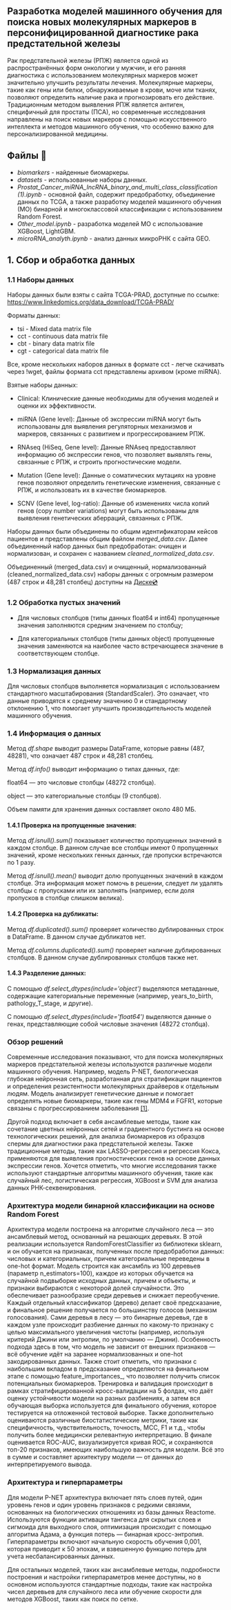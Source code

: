 ## Разработка моделей машинного обучения для поиска новых молекулярных маркеров в персонифицированной диагностике рака предстательной железы

Рак предстательной железы (РПЖ) является одной из распространённых форм онкологии у мужчин, и его ранняя диагностика с использованием молекулярных маркеров может значительно улучшить результаты лечения. Молекулярные маркеры, такие как гены или белки, обнаруживаемые в крови, моче или тканях, позволяют определить наличие рака и прогнозировать его действие. Традиционным методом выявления РПЖ является антиген, специфичный для простаты (ПСА), но современные исследования направлены на поиск новых маркеров с помощью искусственного интеллекта и методов машинного обучения, что особенно важно для персонализированной медицины.
## Файлы 📁
* *biomarkers* - найденные биомаркеры.
* *datasets* - использованные наборы данных.
* *Prostat_Cancer_miRNA_IncRNA_binary_and_multi_class_classification (1).ipynb* - основной файл, содержит предобработку, объединение данных по TCGA, а также разработку моделей машинного обучения (МО) бинарной и многоклассовой классификации с использованием Random Forest.
* *Other_model.ipynb* - разработка моделей МО с использование XGBoost, LightGBM.
* *microRNA_analyth.ipynb* - анализ данных микроРНК с сайта GEO.
  
## 1. Сбор и обработка данных

### 1.1 Наборы данных
Наборы данных были взяты с сайта TCGA-PRAD, доступные по ссылке: https://www.linkedomics.org/data_download/TCGA-PRAD/

Форматы данных:

- tsi - Mixed data matrix file
- cct - continuous data matrix file
- cbt - binary data matrix file
- cgt - categorical data matrix file

Все, кроме нескольких наборов данных в формате cct - легче скачивать через !wget, файлы формата cct представлены архивом (кроме miRNA).

Взятые наборы данных:

- Clinical: Клинические данные необходимы для обучения моделей и оценки их эффективности.

- miRNA (Gene level): Данные об экспрессии miRNA могут быть использованы для выявления регуляторных механизмов и маркеров, связанных с развитием и прогрессированием РПЖ.

- RNAseq (HiSeq, Gene level): Данные RNAseq предоставляют информацию об экспрессии генов, что позволяет выявлять гены, связанные с РПЖ, и строить прогностические модели.

- Mutation (Gene level): Данные о соматических мутациях на уровне генов позволяют определить генетические изменения, связанные с РПЖ, и использовать их в качестве биомаркеров.

- SCNV (Gene level, log-ratio): Данные об изменениях числа копий генов (copy number variations) могут быть использованы для выявления генетических аберраций, связанных с РПЖ.

Наборы данных были объединены по общим идентификаторам кейсов пациентов и представлены общим файлом *merged_data.csv*. Далее объединенный набор данных был предобработан: очищен и нормализован, и сохранен с названием *cleaned_normalized_data.csv*.

Объединенный (merged_data.csv) и очищенный, нормализованный (cleaned_normalized_data.csv) наборы данных с огромным размером (487 строк и 48,281 столбец) доступны на [Диске💿](https://drive.google.com/drive/folders/1C4-WD6hNB51MdPSeyzHnNX-EoBebiwRw?usp=drive_link)

### 1.2 Обработка пустых значений 
- Для числовых столбцов (типы данных float64 и int64) пропущенные значения заполняются средним значением по столбцу;

- Для категориальных столбцов (типы данных object) пропущенные значения заменяются на наиболее часто встречающееся значение в соответствующем столбце.
  
### 1.3 Нормализация данных 
Для числовых столбцов выполняется нормализация с использованием стандартного масштабирования (StandardScaler). Это означает, что данные приводятся к среднему значению 0 и стандартному отклонению 1, что помогает улучшить производительность моделей машинного обучения.

### 1.4 Информация о данных 

Метод *df.shape* выводит размеры DataFrame, которые равны (487, 48281), что означает 487 строк и 48,281 столбец.

Метод *df.info()* выводит информацию о типах данных, где:

float64 — это числовые столбцы (48272 столбца).

object — это категориальные столбцы (9 столбцов).

Объем памяти для хранения данных составляет около 480 МБ.

#### 1.4.1 Проверка на пропущенные значения:

Метод *df.isnull().sum()* показывает количество пропущенных значений в каждом столбце. В данном случае все столбцы имеют 0 пропущенных значений, кроме нескольких генных данных, где пропуски встречаются по 1 разу.

Метод *df.isnull().mean()* выводит долю пропущенных значений в каждом столбце. Эта информация может помочь в решении, следует ли удалять столбцы с пропусками или их заполнять (например, если доля пропусков в столбце слишком велика).

#### 1.4.2 Проверка на дубликаты:

Метод *df.duplicated().sum()* проверяет количество дублированных строк в DataFrame. В данном случае дубликатов нет.

Метод *df.columns.duplicated().sum()* проверяет наличие дублированных столбцов. В данном случае дублированных столбцов также нет.

#### 1.4.3 Разделение данных:

С помощью *df.select_dtypes(include='object')* выделяются метаданные, содержащие категориальные переменные (например, years_to_birth, pathology_T_stage, и другие).

С помощью *df.select_dtypes(include='float64')* выделяются данные о генах, представляющие собой числовые значения (48272 столбца).

### Обзор решений
Современные исследования показывают, что для поиска молекулярных маркеров предстательной железы используются различные модели машинного обучения. Например, модель P-NET, биологическая глубокая нейронная сеть, разработанная для стратификации пациентов и определения резистентности молекулярных драйверов к отдельным людям. Модель анализирует генетические данные и помогает определять новые биомаркеры, такие как гены MDM4 и FGFR1, которые связаны с прогрессированием заболевания [[1]](https://storrs.io/pnet/).

Другой подход включает в себя ансамблевые методы, такие как сочетание цветных нейронных сетей и градиентного бустинга на основе технологических решений, для анализа биомаркеров из образцов спермы для диагностики рака предстательной железы. Также традиционные методы, такие как LASSO-регрессия и регрессия Кокса, применяются для выявления прогностических генов на основе данных экспрессии генов. Хочется отметить, что многие исследования также используют стандартные алгоритмы машинного обучения, такие как случайный лес, логистическая регрессия, XGBoost и SVM для анализа данных РНК-секвенирования.

### Архитектура модели бинарной классификации на основе Random Forest
Архитектура модели построена на алгоритме случайного леса — это ансамблевый метод, основанный на решающих деревьях. В этой реализации используется RandomForestClassifier из библиотеки sklearn, и он обучается на признаках, полученных после предобработки данных: числовых и категориальных, причем категориальные переведены в one-hot формат. Модель строится как ансамбль из 100 деревьев (параметр n_estimators=100), каждое из которых обучается на случайной подвыборке исходных данных, причем и объекты, и признаки выбираются с некоторой долей случайности. Это обеспечивает разнообразие среди деревьев и снижает переобучение. Каждый отдельный классификатор (дерево) делает своё предсказание, и финальное решение получается по большинству голосов (механизм голосования). Сами деревья в лесу — это бинарные деревья, где в каждом узле происходит разбиение данных по какому-то признаку с целью максимального увеличения чистоты (например, используя критерий Джини или энтропии, по умолчанию — Джини). Особенность подхода здесь в том, что модель не зависит от внешних признаков — всё обучение идёт на заранее нормализованных и one-hot закодированных данных. Также стоит отметить, что признаки с наибольшим вкладом в предсказание определяются на финальном этапе с помощью feature_importances_, что позволяет получить список потенциальных биомаркеров. Тренировка и валидация происходит в рамках стратифицированной кросс-валидации на 5 фолдах, что даёт оценку устойчивости модели на разных разбиениях, а затем вся обучающая выборка используется для финального обучения, которое тестируется на отложенной тестовой выборке. Также дополнительно оцениваются различные биостатистические метрики, такие как специфичность, чувствительность, точность, MCC, F1 и т.д., чтобы получить более медицински релевантную интерпретацию. В финале оценивается ROC-AUC, визуализируется кривая ROC, и сохраняются топ-20 признаков, имеющих наибольшую важность для модели. Всё это в сумме и составляет архитектуру модели — от данных до интерпретируемого вывода.

### Архитектура и гиперпараметры
Для модели P-NET архитектура включает пять слоев путей, один уровень генов и один уровень признаков с редкими связями, основанных на биологических отношениях из базы данных Reactome. Используются функции активации тангенса для скрытых слоев и сигмоида для выходного слоя, оптимизация происходит с помощью алгоритма Адама, а функция потерь — бинарная кросс-энтропия. Гиперпараметры включают начальную скорость обучения 0,001, которая приводит к 50 эпохам, и взвешенную функцию потерь для учета несбалансированных данных.

Для остальных моделей, таких как ансамблевые методы, подробности построения и настройки гиперпараметров менее доступны, но в основном используются стандартные подходы, такие как настройка чисел деревьев для случайного леса или обучение скорости для методов XGBoost, таких как поиск по сетке.
